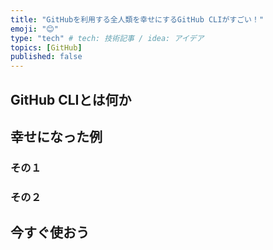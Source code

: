 ```yaml
---
title: "GitHubを利用する全人類を幸せにするGitHub CLIがすごい！"
emoji: "😊"
type: "tech" # tech: 技術記事 / idea: アイデア
topics: [GitHub]
published: false
---
```


## GitHub CLIとは何か


## 幸せになった例

### その１

### その２

## 今すぐ使おう
